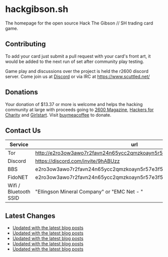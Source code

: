 # hackgibson.sh
The homepage for the open source Hack The Gibson // SH trading card game.


## Contributing

To add your card just submit a pull request with your card's front art, it would be added to the next run of set after community play testing.

Game play and discussions over the project is held the r2600 discord server. Come join us at [Discord](https://discord.com/invite/9hABUzz) or via IRC at https://www.scuttled.net/


## Donations

Your donation of $13.37 or more is welcome and helps the hacking community at large with proceeds going to [2600 Magazine](https://2600.com/), [Hackers for Charity](https://hackersforcharity.org) and [Girlstart](https://girlstart.org).  Visit [buymeacoffee](https://www.buymeacoffee.com/hackgibson.sh) to donate.


## Contact Us

Service | url
-|-
Tor | http://e2ro3ow3awo7r2favn24n65ycc2qmzkoayn5r57e3f56nvjwdcgg32ad.onion
Discord | https://discord.com/invite/9hABUzz
BBS | e2ro3ow3awo7r2favn24n65ycc2qmzkoayn5r57e3f56nvjwdcgg32ad.onion:23
FidoNET | e2ro3ow3awo7r2favn24n65ycc2qmzkoayn5r57e3f56nvjwdcgg32ad.onion:24554
Wifi / Bluetooth SSID | "Ellingson Mineral Company" or "EMC Net - <fidonet address>"

## Latest Changes
<!-- BLOG-POST-LIST:START -->
- [Updated with the latest blog posts](https://github.com/DFW2600/hackgibson.sh/commit/fd6b555aaddb69e4d1edb2d3f6f34e2eed37520c)
- [Updated with the latest blog posts](https://github.com/DFW2600/hackgibson.sh/commit/1d48769c98e93a2b40c55cdf00ffc9504be81a8f)
- [Updated with the latest blog posts](https://github.com/DFW2600/hackgibson.sh/commit/2251023048eb20d31bdac833ffc0eee3503c5260)
- [Updated with the latest blog posts](https://github.com/DFW2600/hackgibson.sh/commit/1902f769c86a8a737db636f0c958838e3e0a1091)
- [Updated with the latest blog posts](https://github.com/DFW2600/hackgibson.sh/commit/2f37cf5977e511272887c5bc7c6d2a8f97895ce7)
<!-- BLOG-POST-LIST:END -->
